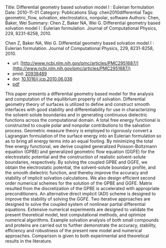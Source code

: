 Title: Differential geometry based solvation model I : Eulerian formulation
Date: 2010-11-01
Category: Publications
Slug: chen2010differential
Tags: geometric_flow, solvation, electrostatics, nonpolar, software
Authors: Chen, Baker, Wei
Summary: Chen Z, Baker NA, Wei G. Differential geometry based solvation model I : Eulerian formulation. Journal of Computational Physics, 229, 8231-8258, 2010. 

Chen Z, Baker NA, Wei G. Differential geometry based solvation model I : Eulerian formulation. Journal of Computational Physics, 229, 8231-8258, 2010. 

* url: [http://www.ncbi.nlm.nih.gov/pmc/articles/PMC2951687/](http://www.ncbi.nlm.nih.gov/pmc/articles/PMC2951687/)
* pmid: [20938489](20938489)
* doi: [10.1016/j.jcp.2010.06.036](10.1016/j.jcp.2010.06.036)
* [pdf](http://sobolevnrm.github.io/papers/chen2010differential.pdf)

This paper presents a differential geometry based model for the analysis and computation of the equilibrium property of solvation. Differential geometry theory of surfaces is utilized to define and construct smooth interfaces with good stability and differentiability for use in characterizing the solvent-solute boundaries and in generating continuous dielectric functions across the computational domain. A total free energy functional is constructed to couple polar and nonpolar contributions to the salvation process. Geometric measure theory is employed to rigorously convert a Lagrangian formulation of the surface energy into an Eulerian formulation so as to bring all energy terms into an equal footing. By minimizing the total free energy functional, we derive coupled generalized Poisson-Boltzmann equation (GPBE) and generalized geometric flow equation (GGFE) for the electrostatic potential and the construction of realistic solvent-solute boundaries, respectively. By solving the coupled GPBE and GGFE, we obtain the electrostatic potential, the solvent-solute boundary profile, and the smooth dielectric function, and thereby improve the accuracy and stability of implicit solvation calculations. We also design efficient second order numerical schemes for the solution of the GPBE and GGFE. Matrix resulted from the discretization of the GPBE is accelerated with appropriate preconditioners. An alternative direct implicit (ADI) scheme is designed to improve the stability of solving the GGFE. Two iterative approaches are designed to solve the coupled system of nonlinear partial differential equations. Extensive numerical experiments are designed to validate the present theoretical model, test computational methods, and optimize numerical algorithms. Example solvation analysis of both small compounds and proteins are carried out to further demonstrate the accuracy, stability, efficiency and robustness of the present new model and numerical approaches. Comparison is given to both experimental and theoretical results in the literature.
